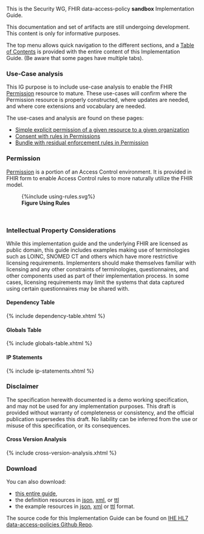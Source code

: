 This is the Security WG, FHIR data-access-policy **sandbox** Implementation Guide. 

<div markdown="1" class="stu-note">
This documentation and set of artifacts are still undergoing development.
This content is only for informative purposes.
</div>

The top menu allows quick navigation to the different sections, and a [Table of Contents](toc.html) is provided with the entire content of this Implementation Guide. (Be aware that some pages have multiple tabs).

### Use-Case analysis

This IG purpose is to include use-case analysis to enable the FHIR [Permission]({{site.data.fhir.path}}Permission) resource to mature. These use-cases will confirm where the Permission resource is properly constructed, where updates are needed, and where core extensions and vocabulary are needed.

The use-cases and analysis are found on these pages:

- [Simple explicit permission of a given resource to a given organization](non-patient.html)
- [Consent with rules in Permissions](consent.html)
- [Bundle with residual enforcement rules in Permission](residual.html)

### Permission

[Permission]({{site.data.fhir.path}}Permission) is a portion of an Access Control environment. It is provided in FHIR form to enable Access Control rules to more naturally utilize the FHIR model.

<figure>
{%include using-rules.svg%}
<figcaption><b>Figure Using Rules</b></figcaption>
</figure>
<br clear="all">

### Intellectual Property Considerations

While this implementation guide and the underlying FHIR are licensed as public domain, this guide includes examples making use of terminologies such 
as LOINC, SNOMED CT and others which have more restrictive licensing requirements. Implementers should make themselves familiar with licensing and 
any other constraints of terminologies, questionnaires, and other components used as part of their implementation process. In some cases, 
licensing requirements may limit the systems that data captured using certain questionnaires may be shared with.

#### Dependency Table

{% include dependency-table.xhtml %}

#### Globals Table

{% include globals-table.xhtml %}

#### IP Statements

{% include ip-statements.xhtml %}

### Disclaimer

The specification herewith documented is a demo working specification, and may not be used for any implementation purposes. 
This draft is provided without warranty of completeness or consistency, and the official publication supersedes this draft.
No liability can be inferred from the use or misuse of this specification, or its consequences.

#### Cross Version Analysis

{% include cross-version-analysis.xhtml %}

### Download

You can also download:

- [this entire guide](full-ig.zip),
- the definition resources in [json](definitions.json.zip), [xml](definitions.xml.zip), or [ttl](definitions.ttl.zip)
- the example resources in [json](examples.json.zip), [xml](examples.xml.zip) or [ttl](examples.ttl.zip) format.
  
The source code for this Implementation Guide can be found on [IHE HL7 data-access-policies Github Repo](https://github.com/HL7/data-access-policies).
